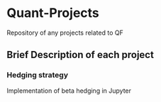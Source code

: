 # Quant-Projects

Repository of any projects related to QF

## Brief Description of each project

### Hedging strategy
Implementation of beta hedging in Jupyter

